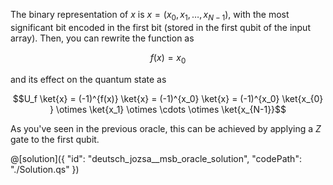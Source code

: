 The binary representation of $x$ is $x = (x_{0}, x_{1}, \dots, x_{N-1})$, with the most significant bit encoded in the first bit (stored in the first qubit of the input array). Then, you can rewrite the function as

$$f(x) = x_0$$

and its effect on the quantum state as 

$$U_f \ket{x} = (-1)^{f(x)} \ket{x} = (-1)^{x_0} \ket{x} = (-1)^{x_0} \ket{x_{0} } \otimes \ket{x_1} \otimes \cdots \otimes \ket{x_{N-1}}$$

As you've seen in the previous oracle, this can be achieved by applying a $Z$ gate to the first qubit.

@[solution]({
    "id": "deutsch_jozsa__msb_oracle_solution",
    "codePath": "./Solution.qs"
})
